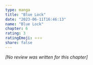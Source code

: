 ```yaml
---
type: manga
title: "Blue Lock"
date: "2023-06-11T16:46:13"
name: "Blue Lock"
chapter: 6
rating: 3
ratingEmoji: ⭐️⭐️⭐️
share: false
---
```


_[No review was written for this chapter]_

